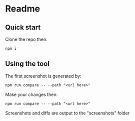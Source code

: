 # Readme

## Quick start

Clone the repo then:

```
npm i
```

## Using the tool

The first screenshot is generated by:

```
npm run compare -- --path "<url here>"
```

Make your changes then:

```
npm run compare -- --path "<url here>"
```

Screenshots and diffs are output to the "screenshots" folder
